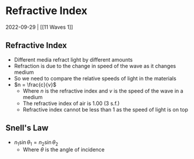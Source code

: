 # Refractive Index
2022-09-29 | [[11 Waves 1]]

## Refractive Index
- Different media refract light by different amounts
- Refraction is due to the change in speed of the wave as it changes medium
- So we need to compare the relative speeds of light in the materials
- $n = \frac{c}{v}$
	- Where $n$ is the refractive index and $v$ is the speed of the wave in a medium
	- The refractive index of air is 1.00 (3 s.f.)
	- Refractive index cannot be less than 1 as the speed of light is on top

## Snell's Law
- $n_1 \sin \theta_1 = n_2 \sin \theta_2$
	- Where $\theta$ is the angle of incidence